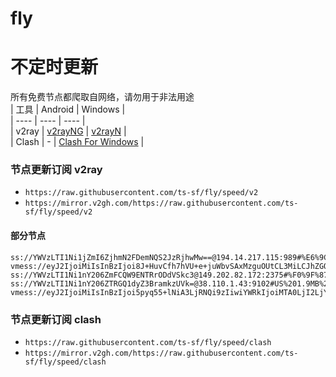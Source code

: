 # fly
# 不定时更新
所有免费节点都爬取自网络，请勿用于非法用途  
|  工具  | Android  | Windows  |  
|  ----  | ----   | ----  |  
| v2ray  | [v2rayNG](https://github.com/2dust/v2rayNG/releases) | [v2rayN](https://github.com/2dust/v2rayN/releases) |  
| Clash  | - | [Clash For Windows](https://github.com/2dust/clashN/releases) | 
  
### 节点更新订阅  v2ray
- `https://raw.githubusercontent.com/ts-sf/fly/speed/v2`  
- `https://mirror.v2gh.com/https://raw.githubusercontent.com/ts-sf/fly/speed/v2`  

#### 部分节点  
``` 
ss://YWVzLTI1Ni1jZmI6ZjhmN2FDemNQS2JzRjhwMw==@194.14.217.115:989#%E6%9C%AA%E7%9F%A52%204.0MB%2Fs
vmess://eyJ2IjoiMiIsInBzIjoi8J+HuvCfh7hVU+e+juWbvSAxMzguOUtCL3MiLCJhZGQiOiJvbmVhLmZsaGEucnUiLCJwb3J0IjoiMjA5NSIsImlkIjoiN2E3MzdmNDEtYjc5Mi00MjYwLTk0ZmYtM2Q4NjRkYTY3YjgwIiwiYWlkIjoiMCIsInNjeSI6ImF1dG8iLCJuZXQiOiJ3cyIsInR5cGUiOiJub25lIiwiaG9zdCI6IiIsInBhdGgiOiIvIiwidGxzIjoiIiwic25pIjoiIiwidGVzdF9uYW1lIjoiVVPnvo7lm70ifQ==
ss://YWVzLTI1Ni1nY206ZmFCQW9ENTRrODdVSkc3@149.202.82.172:2375#%F0%9F%87%AB%F0%9F%87%B7FR%E6%B3%95%E5%9B%BD%201.8MB%2Fs
ss://YWVzLTI1Ni1nY206ZTRGQ1dyZ3BramkzUVk=@38.110.1.43:9102#US%201.9MB%2Fs
vmess://eyJ2IjoiMiIsInBzIjoi5pyq55+lNiA3LjRNQi9zIiwiYWRkIjoiMTA0LjI2LjYuNjUiLCJwb3J0IjoiNDQzIiwiaWQiOiI0NDFkYTM0Mi1jZTkwLTQ0MWUtYmZmOS1kMmNlYjU1ZTY4Y2EiLCJhaWQiOiIwIiwic2N5IjoiYXV0byIsIm5ldCI6IndzIiwidHlwZSI6IiIsImhvc3QiOiJtaWthc2EueWFlbWlrby5jbG91ZG5zLm9yZyIsInBhdGgiOiIvaXZpZGVvcy5zYnMvbGlua3dzIiwidGxzIjoidGxzIiwic25pIjoibWlrYXNhLnlhZW1pa28uY2xvdWRucy5vcmciLCJ0ZXN0X25hbWUiOiI2In0=
```
### 节点更新订阅  clash
- `https://raw.githubusercontent.com/ts-sf/fly/speed/clash`  
- `https://mirror.v2gh.com/https://raw.githubusercontent.com/ts-sf/fly/speed/clash`  


